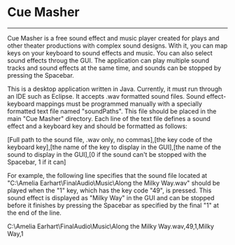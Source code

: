 # Cue Masher
-------------

Cue Masher is a free sound effect and music player created for plays and other theater productions with complex sound designs. With it, you can map keys on your keyboard to sound effects and music. You can also select sound effects throug the GUI. The application can play multiple sound tracks and sound effects at the same time, and sounds can be stopped by pressing the Spacebar.

This is a desktop application written in Java. Currently, it must run through an IDE such as Eclipse. It accepts .wav formatted sound files. Sound effect-keyboard mappings must be programmed manually with a specially formatted text file named "soundPaths". This file should be placed in the main "Cue Masher" directory. Each line of the text file defines a sound effect and a keyboard key and should be formatted as follows:

[Full path to the sound file, .wav only, no commas],[the key code of the keyboard key],[the name of the key to display in the GUI],[the name of the sound to display in the GUI],[0 if the sound can't be stopped with the Spacebar, 1 if it can]

For example, the following line specifies that the sound file located at "C:\\Amelia Earhart\\FinalAudio\\Music\\Along the Milky Way.wav" should be played when the "1" key, which has the key code "49", is pressed. This sound effect is displayed as "Milky Way" in the GUI and can be stopped before it finishes by pressing the Spacebar as specified by the final "1" at the end of the line.

C:\\Amelia Earhart\\FinalAudio\\Music\\Along the Milky Way.wav,49,1,Milky Way,1

